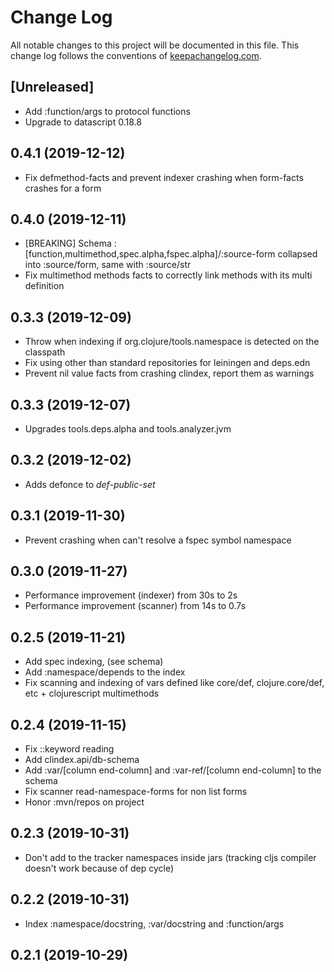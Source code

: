 # Change Log
All notable changes to this project will be documented in this file. This change log follows the conventions of [keepachangelog.com](http://keepachangelog.com/).

## [Unreleased]

- Add :function/args to protocol functions
- Upgrade to datascript 0.18.8

## 0.4.1 (2019-12-12)

- Fix defmethod-facts and prevent indexer crashing when form-facts crashes for a form

## 0.4.0 (2019-12-11)

- [BREAKING] Schema :[function,multimethod,spec.alpha,fspec.alpha]/:source-form collapsed into :source/form, same with :source/str
- Fix multimethod methods facts to correctly link methods with its multi definition

## 0.3.3 (2019-12-09)

- Throw when indexing if org.clojure/tools.namespace is detected on the classpath
- Fix using other than standard repositories for leiningen and deps.edn
- Prevent nil value facts from crashing clindex, report them as warnings

## 0.3.3 (2019-12-07)

- Upgrades tools.deps.alpha and tools.analyzer.jvm

## 0.3.2 (2019-12-02)

- Adds defonce to *def-public-set*

## 0.3.1 (2019-11-30)

- Prevent crashing when can't resolve a fspec symbol namespace

## 0.3.0 (2019-11-27)

- Performance improvement (indexer) from 30s to 2s
- Performance improvement (scanner) from 14s to 0.7s

## 0.2.5 (2019-11-21)

- Add spec indexing, (see schema)
- Add :namespace/depends to the index
- Fix scanning and indexing of vars defined like core/def, clojure.core/def, etc + clojurescript multimethods

## 0.2.4 (2019-11-15)

- Fix ::keyword reading
- Add clindex.api/db-schema
- Add :var/[column end-column] and :var-ref/[column end-column] to the schema
- Fix scanner read-namespace-forms for non list forms
- Honor :mvn/repos on project

## 0.2.3 (2019-10-31)

- Don't add to the tracker namespaces inside jars (tracking cljs compiler doesn't work because of dep cycle)

## 0.2.2 (2019-10-31)

- Index :namespace/docstring, :var/docstring and :function/args

## 0.2.1 (2019-10-29)

